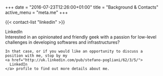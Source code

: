 +++
date = "2016-07-23T12:26:00+01:00"
title = "Background & Contacts"
active_menu = "meta.me"
+++


{{< contact-list "linkedin" >}}


<div class="panel panel-info">
  <div class="panel-heading">
    <span class="fa fa-linkedin-square"></span> LinkedIn
  </div>
  <div class="panel-body">
    Interested in an opinionated and friendly geek with a passion
    for low-level challenges in developing softwares and
    infrastructures?<br>

    In that case, or if you would like an opportunity to discuss a
    position with me, stop by my
    <a href="http://uk.linkedin.com/pub/stefano-pogliani/62/3/5/">
      LinkedIn
    </a> profile to find out more details about me.
  </div>
</div>
